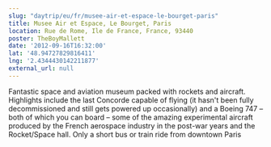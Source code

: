 ```yaml
---
slug: "daytrip/eu/fr/musee-air-et-espace-le-bourget-paris"
title: Musee Air et Espace, Le Bourget, Paris
location: Rue de Rome, Ile de France, France, 93440
poster: TheBoyMallett
date: '2012-09-16T16:32:00'
lat: '48.94727829816411'
lng: '2.4344430142211877'
external_url: null
---
```


Fantastic space and aviation museum packed with rockets and aircraft. Highlights include the last Concorde capable of flying (it hasn't been fully decommissioned and still gets powered up occasionally) and a Boeing 747 – both of which you can board – some of the amazing experimental aircraft produced by the French aerospace industry in the post-war years and the Rocket/Space hall. Only a short bus or train ride from downtown Paris
